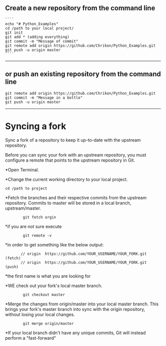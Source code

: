 ## Create a new repository from the command line
    ````
    echo "# Python_Examples"
    cd /path to your local project/
    git init
    git add * (adding everything)
    git commit -m "Message of commit"
    git remote add origin https://github.com/Chrikon/Python_Examples.git
    git push -u origin master
    ````
---

## or push an existing repository from the command line
  ````
  git remote add origin https://github.com/Chrikon/Python_Examples.git
  git commit -m "Message in a bottle"
  git push -u origin master
  ````
  ---
  # Syncing a fork

Sync a fork of a repository to keep it up-to-date with the upstream repository.

Before you can sync your fork with an upstream repository, you must configure a remote that points to the upstream repository in Git.

*Open Terminal.

*Change the current working directory to your local project.
````
cd /path to project
````

*Fetch the branches and their respective commits from the upstream repository. Commits to master will be stored in a local branch, upstream/master.
````
        git fetch orgin
````
*if you are not sure execute
````
        git remote -v
````
 *in order to get something like the below output:
 ````
        // origin  https://github.com/YOUR_USERNAME/YOUR_FORK.git (fetch)
        // origin  https://github.com/YOUR_USERNAME/YOUR_FORK.git (push)
 ````
 *the first name is what you are looking for

 *WE check out your fork's local master branch.
````
        git checkout master
````
*Merge the changes from origin/master into your local master branch. This brings your fork's master branch into sync with the origin repository, without losing your local changes.
````
        git merge origin/master
````
*If your local branch didn't have any unique commits, Git will instead perform a "fast-forward"
